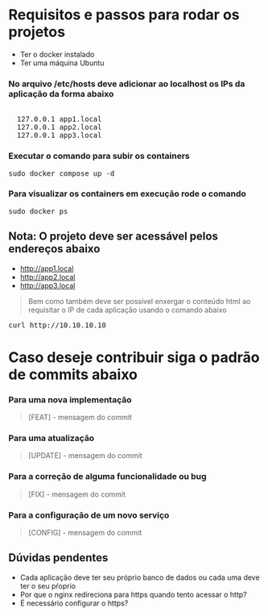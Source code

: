 # Requisitos e passos para rodar os projetos
- Ter o docker instalado
- Ter uma máquina Ubuntu

### No arquivo /etc/hosts deve adicionar ao localhost os IPs da aplicação da forma abaixo

<pre> 
  127.0.0.1 app1.local
  127.0.0.1 app2.local
  127.0.0.1 app3.local
</pre>

### Executar o comando para subir os containers

<pre>sudo docker compose up -d</pre>

### Para visualizar os containers em execução rode o comando

<pre>sudo docker ps</pre>

## Nota: O projeto deve ser acessável pelos endereços abaixo
- http://app1.local 
- http://app2.local
- http://app3.local

>  Bem como também deve ser possível enxergar o conteúdo html ao requisitar o IP de cada aplicação usando o comando abaixo

<pre>curl http://10.10.10.10 </pre>

# Caso deseje contribuir siga o padrão de commits abaixo

### Para uma nova implementação
> [FEAT] - mensagem do commit

### Para uma atualização

> [UPDATE] - mensagem do commit

### Para a correção de alguma funcionalidade ou bug

> [FIX] - mensagem do commit

### Para a configuração de um novo serviço

> [CONFIG] - mensagem do commit

## Dúvidas pendentes

- Cada aplicação deve ter seu próprio banco de dados ou cada uma deve ter o seu pŕoprio
- Por que o nginx redireciona para https quando tento acessar o http?
- É necessário configurar o https?
